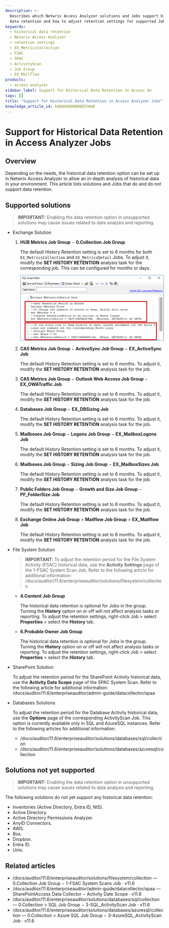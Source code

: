```yaml
---
description: >-
  Describes which Netwrix Access Analyzer solutions and Jobs support historical
  data retention and how to adjust retention settings for supported Jobs.
keywords:
  - historical data retention
  - Netwrix Access Analyzer
  - retention settings
  - EX_MetricsCollection
  - FSAC
  - SPAC
  - ActivityScan
  - Job Group
  - EX_Mailflow
products:
  - access-analyzer
sidebar_label: Support for Historical Data Retention in Access An
tags: []
title: "Support for Historical Data Retention in Access Analyzer Jobs"
knowledge_article_id: kA0Qk0000000QlhKAE
---
```


# Support for Historical Data Retention in Access Analyzer Jobs

## Overview

Depending on the needs, the historical data retention option can be set up in Netwrix Access Analyzer to allow an in-depth analysis of historical data in your environment. This article lists solutions and Jobs that do and do not support data retention.

## Supported solutions

> **IMPORTANT:** Enabling the data retention option in unsupported solutions may cause issues related to data analysis and reporting.

- Exchange Solution

  1. **HUB Metrics Job Group** − **0.Collection Job Group**

     The default History Retention setting is set to 6 months for both `EX_MetricsCollection` and `EX_MetricsDetail` Jobs. To adjust it, modify the **SET HISTORY RETENTION** analysis task for the corresponding job. This can be configured for months or days.

     ![histRetention](images/ka0Qk000000DYzx_0EMQk000002q3VJ.png)

  2. **CAS Metrics Job Group** − **ActiveSync Job Group** − **EX_ActiveSync Job**

     The default History Retention setting is set to 6 months. To adjust it, modify the **SET HISTORY RETENTION** analysis task for the job.

  3. **CAS Metrics Job Group** − **Outlook Web Access Job Group** − **EX_OWATraffic Job**

     The default History Retention setting is set to 6 months. To adjust it, modify the **SET HISTORY RETENTION** analysis task for the job.

  4. **Databases Job Group** − **EX_DBSizing Job**

     The default History Retention setting is set to 6 months. To adjust it, modify the **SET HISTORY RETENTION** analysis task for the job.

  5. **Mailboxes Job Group** − **Logons Job Group** − **EX_MailboxLogons Job**

     The default History Retention setting is set to 6 months. To adjust it, modify the **SET HISTORY RETENTION** analysis task for the job.

  6. **Mailboxes Job Group** − **Sizing Job Group** − **EX_MailboxSizes Job**

     The default History Retention setting is set to 6 months. To adjust it, modify the **SET HISTORY RETENTION** analysis task for the job.

  7. **Public Folders Job Group** − **Growth and Size Job Group** − **PF_FolderSize Job**

     The default History Retention setting is set to 6 months. To adjust it, modify the **SET HISTORY RETENTION** analysis task for the job.

  8. **Exchange Online Job Group** > **Mailflow Job Group** > **EX_Mailflow Job**

     The default History Retention setting is set to 6 months. To adjust it, modify the **SET HISTORY RETENTION** analysis task for the job.

- File System Solution

  > **IMPORTANT:** To adjust the retention period for the File System Activity (FSAC) historical data, use the **Activity Settings** page of the 1-FSAC System Scan Job. Refer to the following article for additional information: /docs/auditor/11.6/enterpriseauditor/solutions/filesystem/collection

  - **4.Content Job Group**

    The historical data retention is optional for Jobs in the group. Turning the **History** option on or off will not affect analysis tasks or reporting. To adjust the retention settings, right-click Job > select **Properties** > select the **History** tab.

  - **6.Probable Owner Job Group**

    The historical data retention is optional for Jobs in the group. Turning the **History** option on or off will not affect analysis tasks or reporting. To adjust the retention settings, right-click Job > select **Properties** > select the **History** tab.

- SharePoint Solution

  To adjust the retention period for the SharePoint Activity historical data, use the **Activity Date Scope** page of the SPAC System Scan. Refer to the following article for additional information: /docs/auditor/11.6/enterpriseauditor/admin-guide/datacollector/spaa

- Databases Solutions

  To adjust the retention period for the Database Activity historical data, use the **Options** page of the corresponding ActivityScan Job. This option is currently available only in SQL and AzureSQL instances. Refer to the following articles for additional information:
  - /docs/auditor/11.6/enterpriseauditor/solutions/databases/sql/collection
  - /docs/auditor/11.6/enterpriseauditor/solutions/databases/azuresql/collection

## Solutions not yet supported

> **IMPORTANT:** Enabling the data retention option in unsupported solutions may cause issues related to data analysis and reporting.

The following solutions do not yet support any historical data retention:

- Inventories (Active Directory, Entra ID, NIS).
- Active Directory.
- Active Directory Permissions Analyzer.
- AnyID Connectors.
- AWS.
- Box.
- Dropbox.
- Entra ID.
- Unix.

## Related articles

- /docs/auditor/11.6/enterpriseauditor/solutions/filesystem/collection — 0.Collection Job Group − 1-FSAC System Scans Job · v11.6
- /docs/auditor/11.6/enterpriseauditor/admin-guide/datacollector/spaa — SharePointAccess Data Collector − Activity Date Scope · v11.6
- /docs/auditor/11.6/enterpriseauditor/solutions/databases/sql/collection — 0.Collection > SQL Job Group − 3-SQL_ActivityScan Job · v11.6
- /docs/auditor/11.6/enterpriseauditor/solutions/databases/azuresql/collection — 0.Collection > Azure SQL Job Group − 3-AzureSQL_ActivityScan Job · v11.6
